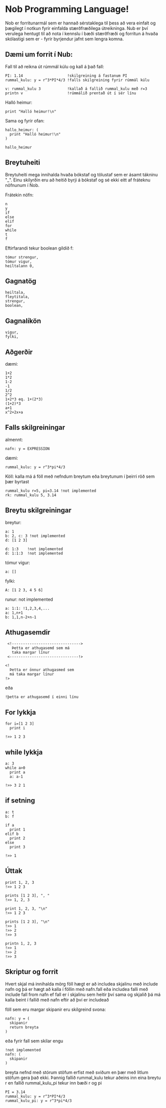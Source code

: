 Nob Programming Language!
=========================

Nob er forritunarmál sem er hannað sérstaklega til þess að vera einfalt og þægilegt í notkun fyrir einfalda stærðfræðilega útreikninga. 
Nub er því verulega hentugt til að nota í kennslu í bæði stærðfræði og forritun á hvaða skólastigi sem er - fyrir byrjendur jafnt sem lengra komna.

Dæmi um forrit í Nub:
---------------------

Fall til að reikna út rúmmál kúlu og kall á það fall:

	PI: 1.14 					!skilgreining á fastanum PI
	rummal_kulu: y = r^3*PI*4/3 !falls skilgreining fyrir rúmmál kúlu

	v: rummal_kulu 3 			!kallað á fallið rummal_kulu með r=3
	printn v 					!rúmmálið prentað út í sér línu


Halló heimur:

	print "Halló heimur!\n"

Sama og fyrir ofan:

	hallo_heimur: (
	  print "Halló heimur!\n"
	)

	hallo_heimur

Breytuheiti
-----------

Breytuheiti mega innihalda hvaða bókstaf og tölustaf sem er ásamt tákninu "_".
Einu skilyrðin eru að heitið byrji á bókstaf og sé ekki eitt af fráteknu nöfnunum í Nob.

Frátekin nöfn:

	n
	y
	if
	else
	elif
	for
	while
	t
	f
	
Eftirfarandi tekur boolean gildið f:

	tómur strengur, 
	tómur vigur, 
	heiltalann 0,

Gagnatög
--------

	heiltala,
	fleytitala,
	strengur,
	boolean,

Gagnalíkön
----------

	vigur,
	fylki,

Aðgerðir
----------

dæmi:

	1+2
	1*2
	1-2
	-1
	1/2
	2^2
	1+2*3 eq. 1+(2*3)
	(1+2)*3
	a+1
	x^2+2x+a

Falls skilgreiningar
-------------------

almennt:

	nafn: y = EXPRESSION

dæmi:

	rummal_kulu: y = r^3*pi*4/3

Köll: kalla má á föll með nefndum breytum eða breytunum í þeirri röð sem þær byrtast

	rummal_kulu r=5, pi=3.14 !not implemented
	rk: rummal_kulu 5, 3.14

Breytu skilgreiningar
---------------------

breytur:

	a: 1
	b: 2, c: 3 !not implemented
	d: [1 2 3]

	d: 1:3    !not implemented
	d: 1:1:3  !not implemented

tómur vigur:

	a: []

fylki:

	A: [1 2 3, 4 5 6]

runur: not implemented

	a: 1:1: !1,2,3,4,...
	a: 1,n+1
	b: 1,1,n-2+n-1

Athugasemdir
------------

	 <!------------------------------->
	   Þetta er athugasemd sem má
	   taka margar línur
	 <-------------------------------!>

	<!
	  Þetta er önnur athugasmed sem
	  má taka margar línur
	!>

 eða
 
 	!þetta er athugasemd í einni línu

For lykkja
----------

	for i=[1 2 3]
	  print i

	!>> 1 2 3

while lykkja
------------

	a: 3
	while a>0
	  print a
	  a: a-1

	!>> 3 2 1

if setning
----------

	a: t
	b: f

	if a
	  print 1
	elif b
	  print 2
	else
	  print 3

	!>> 1

Úttak
-----

	print 1, 2, 3
	!>> 1 2 3

	prints [1 2 3], ", "
	!>> 1, 2, 3

	print 1, 2, 3, "\n"
	!>> 1 2 3

	prints [1 2 3], "\n"
	!>> 1
	!>> 2
	!>> 3

	printn 1, 2, 3
	!>> 1
	!>> 2
	!>> 3


Skriptur og forrit
------------------

Hvert skjal má innihalda mörg föll
hægt er að includea skjalinu með
include nafn
og þá er hægt að kalla í föllin með nafn.fall
eða includea falli með 
include fall from nafn
ef fall er í skjalinu sem heitir því sama og skjalið þá má kalla
beint í fallið með nafn eftir að því er includeað

föll sem eru margar skipanir eru skilgreind svona:

	nafn: y = (
	  skipanir
	  return breyta
	)

eða fyrir fall sem skilar engu

	!not implemented
	nafn: (
	  skipanir
	)

breyta nefnd með stórum stöfum erfist með sviðum en þær með litlum stöfum gera það ekki.
Þannig fallið rummal_kulu tekur aðeins inn eina breytu r en fallið rummal_kulu_pi tekur inn bæði r og pi

	PI = 3.14
	rummal_kulu: y = r^3*PI*4/3
	rummal_kulu_pi: y = r^3*pi*4/3

